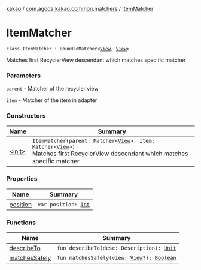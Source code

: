 [kakao](../../index.md) / [com.agoda.kakao.common.matchers](../index.md) / [ItemMatcher](./index.md)

# ItemMatcher

`class ItemMatcher : BoundedMatcher<`[`View`](https://developer.android.com/reference/android/view/View.html)`, `[`View`](https://developer.android.com/reference/android/view/View.html)`>`

Matches first RecyclerView descendant which matches specific matcher

### Parameters

`parent` - Matcher of the recycler view

`item` - Matcher of the item in adapter

### Constructors

| Name | Summary |
|---|---|
| [&lt;init&gt;](-init-.md) | `ItemMatcher(parent: Matcher<`[`View`](https://developer.android.com/reference/android/view/View.html)`>, item: Matcher<`[`View`](https://developer.android.com/reference/android/view/View.html)`>)`<br>Matches first RecyclerView descendant which matches specific matcher |

### Properties

| Name | Summary |
|---|---|
| [position](position.md) | `var position: `[`Int`](https://kotlinlang.org/api/latest/jvm/stdlib/kotlin/-int/index.html) |

### Functions

| Name | Summary |
|---|---|
| [describeTo](describe-to.md) | `fun describeTo(desc: Description): `[`Unit`](https://kotlinlang.org/api/latest/jvm/stdlib/kotlin/-unit/index.html) |
| [matchesSafely](matches-safely.md) | `fun matchesSafely(view: `[`View`](https://developer.android.com/reference/android/view/View.html)`?): `[`Boolean`](https://kotlinlang.org/api/latest/jvm/stdlib/kotlin/-boolean/index.html) |
